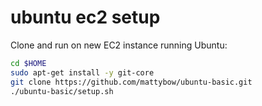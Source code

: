 ubuntu ec2 setup
=========
Clone and run on new EC2 instance running Ubuntu:

```sh
cd $HOME
sudo apt-get install -y git-core
git clone https://github.com/mattybow/ubuntu-basic.git
./ubuntu-basic/setup.sh
```
